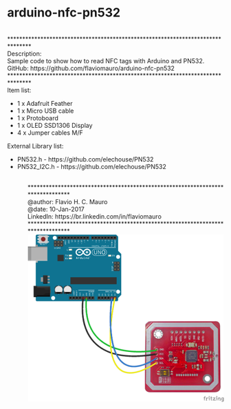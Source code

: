 # arduino-nfc-pn532
<br />
*******************************************************************************<br />
Description:<br />
Sample code to show how to read NFC tags with Arduino and PN532.<br />
GitHub: https://github.com/flaviomauro/arduino-nfc-pn532<br />
*******************************************************************************<br />
Item list:<br />
<ul>
  <li>1 x Adafruit Feather</li>
  <li>1 x Micro USB cable</li>
  <li>1 x Protoboard</li>
  <li>1 x OLED SSD1306 Display</li>
  <li>4 x Jumper cables M/F</li>
</ul>

External Library list:<br />
<ul>
  <li>PN532.h - https://github.com/elechouse/PN532</li>
  <li>PN532_I2C.h - https://github.com/elechouse/PN532</li>
<ul>
<br />
*******************************************************************************<br />
@author: Flavio H. C. Mauro<br />
@date: 10-Jan-2017<br />
LinkedIn: https://br.linkedin.com/in/flaviomauro<br />
*******************************************************************************<br />
<img src="https://github.com/flaviomauro/arduino-nfc-pn532/blob/master/arduino-nfc-pn52-fritzing-sketch.png">

